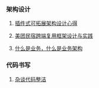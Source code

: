 ### 架构设计

1. [插件式可拓展架构设计心得](https://zhuanlan.zhihu.com/p/372381276)

2. [美团民宿跨端复用框架设计与实践](https://juejin.cn/post/6974285927648608269)

3. [什么是业务，什么是业务架构](https://mp.weixin.qq.com/s/2dUYEYvlizLPiou792HVKA)

### 代码书写

1. [杂谈代码整洁](https://mp.weixin.qq.com/s/s_2dfOnMqND1qKjTfnmg5A?from=10B9093010&launchid=10000365--x&WBAPIAnalysisOriUICodes=10000001&v_p=89&aid=01A6KIz-KXGucKBHskOBOMMRfsDUFDplH-wv4f4yVsY2SjS78.&wm=3333_2001&theme=dark)